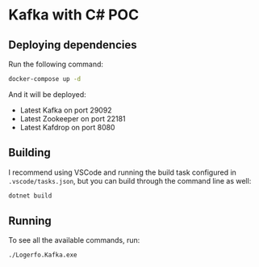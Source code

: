 # Kafka with C# POC
## Deploying dependencies
Run the following command:
```sh
docker-compose up -d
```
And it will be deployed:
- Latest Kafka on port 29092
- Latest Zookeeper on port 22181
- Latest Kafdrop on port 8080

## Building
I recommend using VSCode and running the build task configured in `.vscode/tasks.json`, but you can build through the command line as well:
```sh
dotnet build
```

## Running
To see all the available commands, run:
```sh
./Logerfo.Kafka.exe
```
